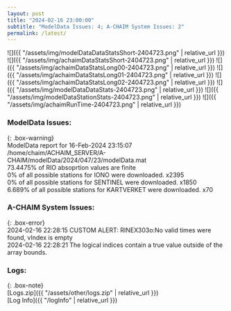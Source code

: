```yaml
---
layout: post
title: "2024-02-16 23:00:00"
subtitle: "ModelData Issues: 4; A-CHAIM System Issues: 2"
permalink: /latest/
---
```


![]({{ "/assets/img/modelDataDataStatsShort-2404723.png" | relative_url }})
![]({{ "/assets/img/achaimDataStatsShort-2404723.png" | relative_url }})
![]({{ "/assets/img/achaimDataStatsLong00-2404723.png" | relative_url }})
![]({{ "/assets/img/achaimDataStatsLong01-2404723.png" | relative_url }})
![]({{ "/assets/img/achaimDataStatsLong02-2404723.png" | relative_url }})
![]({{ "/assets/img/modelDataDataStats-2404723.png" | relative_url }})
![]({{ "/assets/img/modelDataStationStats-2404723.png" | relative_url }})
![]({{ "/assets/img/achaimRunTime-2404723.png" | relative_url }})


### ModelData Issues:  
  
{: .box-warning}  
 ModelData report for 16-Feb-2024 23:15:07   
 /home/chaim/ACHAIM_SERVER/A-CHAIM/modelData/2024/047/23/modelData.mat   
 73.4475% of RIO absoprtion values are finite   
 0% of all possible stations for IONO were downloaded. x2395   
 0% of all possible stations for SENTINEL were downloaded. x1850   
 6.689% of all possible stations for KARTVERKET were downloaded. x70   
  
### A-CHAIM System Issues:  
  
{: .box-error}  
2024-02-16 22:28:15 CUSTOM ALERT: RINEX303o:No valid times were found, vIndex is empty  
2024-02-16 22:28:21 The logical indices contain a true value outside of the array bounds.  

### Logs:  
  
{: .box-note}  
[Logs.zip]({{ "/assets/other/logs.zip" | relative_url }})  
[Log Info]({{ "/logInfo" | relative_url }})  
